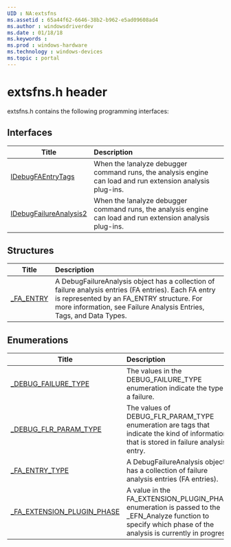```yaml
---
UID : NA:extsfns
ms.assetid : 65a44f62-6646-38b2-b962-e5ad09608ad4
ms.author : windowsdriverdev
ms.date : 01/18/18
ms.keywords : 
ms.prod : windows-hardware
ms.technology : windows-devices
ms.topic : portal
---
```


# extsfns.h header



extsfns.h contains the following programming interfaces:



## Interfaces
| Title | Description |
| ---- |:---- |
| [IDebugFAEntryTags](nn-extsfns-idebugfaentrytags.md) | When the !analyze debugger command runs, the analysis engine can load and run extension analysis plug-ins. |
| [IDebugFailureAnalysis2](nn-extsfns-idebugfailureanalysis2.md) | When the !analyze debugger command runs, the analysis engine can load and run extension analysis plug-ins. |





## Structures
| Title | Description |
| ---- |:---- |
| [_FA_ENTRY](ns-extsfns-_fa_entry.md) | A DebugFailureAnalysis object has a collection of failure analysis entries (FA entries). Each FA entry is represented by an FA_ENTRY structure. For more information, see Failure Analysis Entries, Tags, and Data Types. |


## Enumerations
| Title | Description |
| ---- |:---- |
| [_DEBUG_FAILURE_TYPE](ne-extsfns-_debug_failure_type.md) | The values in the DEBUG_FAILURE_TYPE enumeration indicate the type of a failure. |
| [_DEBUG_FLR_PARAM_TYPE](ne-extsfns-_debug_flr_param_type.md) | The values of DEBUG_FLR_PARAM_TYPE enumeration are tags that indicate the kind of information that is stored in failure analysis entry. |
| [_FA_ENTRY_TYPE](ne-extsfns-_fa_entry_type.md) | A DebugFailureAnalysis object has a collection of failure analysis entries (FA entries). |
| [_FA_EXTENSION_PLUGIN_PHASE](ne-extsfns-_fa_extension_plugin_phase.md) | A value in the FA_EXTENSION_PLUGIN_PHASE enumeration is passed to the _EFN_Analyze function to specify which phase of the analysis is currently in progress. |